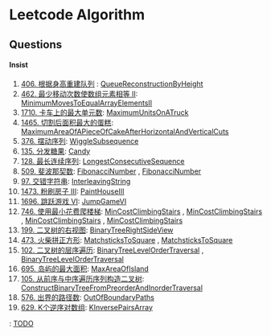 # Leetcode Algorithm

## Questions

#### Insist

1. [406. 根据身高重建队列](https://leetcode.com/problems/queue-reconstruction-by-height/) : [QueueReconstructionByHeight](./src/main/java/com/inbetter/homework/leetcode/QueueReconstructionByHeight.java)
2. [462. 最少移动次数使数组元素相等 II](https://leetcode.com/problems/minimum-moves-to-equal-array-elements-ii/): [MinimumMovesToEqualArrayElementsII](./src/main/java/com/inbetter/homework/leetcode/MinimumMovesToEqualArrayElementsII.java)
3. [1710. 卡车上的最大单元数](https://leetcode.com/problems/maximum-units-on-a-truck/): [MaximumUnitsOnATruck](./src/main/java/com/inbetter/homework/leetcode/MaximumUnitsOnATruck.java)
4. [1465. 切割后面积最大的蛋糕](https://leetcode.com/problems/maximum-area-of-a-piece-of-cake-after-horizontal-and-vertical-cuts/): [MaximumAreaOfAPieceOfCakeAfterHorizontalAndVerticalCuts](./src/main/java/com/inbetter/homework/leetcode/MaximumAreaOfAPieceOfCakeAfterHorizontalAndVerticalCuts.java)
5. [376. 摆动序列](https://leetcode.com/problems/wiggle-subsequence/): [WiggleSubsequence](./src/main/java/com/inbetter/homework/leetcode/WiggleSubsequence.java)
6. [135. 分发糖果](https://leetcode.com/problems/candy/): [Candy](./src/main/java/com/inbetter/homework/leetcode/Candy.java)
7. [128. 最长连续序列](https://leetcode.com/problems/longest-consecutive-sequence/): [LongestConsecutiveSequence](./src/main/java/com/inbetter/homework/leetcode/LongestConsecutiveSequence.java)
8. [509. 斐波那契数](https://leetcode.com/problems/fibonacci-number/): [FibonacciNumber](./src/main/java/com/inbetter/homework/leetcode/FibonacciNumber.java) , [FibonacciNumber](./src/main/java/com/inbetter/homework/leetcode/FibonacciNumber2.java)
9. [97. 交错字符串](https://leetcode.com/problems/interleaving-string/): [InterleavingString](./src/main/java/com/inbetter/homework/leetcode/InterleavingString.java)
10. [1473. 粉刷房子 III](https://leetcode.com/problems/paint-house-iii/): [PaintHouseIII](./src/main/java/com/inbetter/homework/leetcode/PaintHouseIII.java)
11. [1696. 跳跃游戏 VI](https://leetcode.com/problems/jump-game-vi/): [JumpGameVI](./src/main/java/com/inbetter/homework/leetcode/JumpGameVI.java)
12. [746. 使用最小花费爬楼梯](https://leetcode.com/problems/min-cost-climbing-stairs/): [MinCostClimbingStairs](./src/main/java/com/inbetter/homework/leetcode/MinCostClimbingStairs.java) , [MinCostClimbingStairs](./src/main/java/com/inbetter/homework/leetcode/MinCostClimbingStairs2.java) , [MinCostClimbingStairs](./src/main/java/com/inbetter/homework/leetcode/MinCostClimbingStairs3.java) , [MinCostClimbingStairs](./src/main/java/com/inbetter/homework/leetcode/MinCostClimbingStairs4.java)
13. [199. 二叉树的右视图](https://leetcode.com/problems/binary-tree-right-side-view/): [BinaryTreeRightSideView](./src/main/java/com/inbetter/homework/leetcode/BinaryTreeRightSideView.java)
14. [473. 火柴拼正方形](https://leetcode.com/problems/matchsticks-to-square/): [MatchsticksToSquare](./src/main/java/com/inbetter/homework/leetcode/MatchsticksToSquare.java) , [MatchsticksToSquare](./src/main/java/com/inbetter/homework/leetcode/MatchsticksToSquare2.java)
15. [102. 二叉树的层序遍历](https://leetcode.com/problems/binary-tree-level-order-traversal/): [BinaryTreeLevelOrderTraversal](./src/main/java/com/inbetter/homework/leetcode/BinaryTreeLevelOrderTraversal.java) , [BinaryTreeLevelOrderTraversal](./src/main/java/com/inbetter/homework/leetcode/BinaryTreeLevelOrderTraversal2.java)
16. [695. 岛屿的最大面积](https://leetcode.com/problems/max-area-of-island/): [MaxAreaOfIsland](./src/main/java/com/inbetter/homework/leetcode/MaxAreaOfIsland.java)
17. [105. 从前序与中序遍历序列构造二叉树](https://leetcode.com/problems/construct-binary-tree-from-preorder-and-inorder-traversal/): [ConstructBinaryTreeFromPreorderAndInorderTraversal](./src/main/java/com/inbetter/homework/leetcode/ConstructBinaryTreeFromPreorderAndInorderTraversal.java)
18. [576. 出界的路径数](https://leetcode.com/problems/out-of-boundary-paths/): [OutOfBoundaryPaths](./src/main/java/com/inbetter/homework/leetcode/OutOfBoundaryPaths.java)
19. [629. K个逆序对数组](https://leetcode.com/problems/k-inverse-pairs-array/): [KInversePairsArray](./src/main/java/com/inbetter/homework/leetcode/KInversePairsArray.java)


: [TODO](./src/main/java/com/inbetter/homework/leetcode/TODO.java)